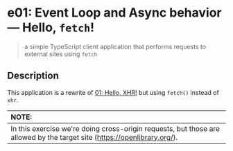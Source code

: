 # e01: Event Loop and Async behavior &mdash; Hello, `fetch`!
> a simple TypeScript client application that performs requests to external sites using `fetch`

## Description

This application is a rewrite of [01: Hello, XHR!](../01-hello-xhr) but using `fetch()` instead of `xhr`.

| NOTE: |
| :---- |
| In this exercise we're doing cross-origin requests, but those are allowed by the target site (https://openlibrary.org/). |